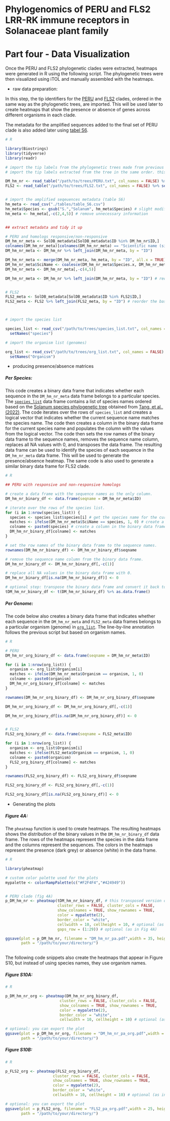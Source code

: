 # Phylogenomics of PERU and FLS2 LRR-RK immune receptors in Solanaceae plant family
# Part four - Data Visualization

Once the PERU and FLS2 phylogenetic clades were extracted, heatmaps were generated in R using the following script. The phylogenetic trees were then visualized using iTOL and manually assembled with the heatmaps.

- raw data preparation:

In this step, the tip identifiers for the [PERU](trees/PERU.txt) and [FLS2](trees/FLS2.txt) clades, ordered in the same way as the phylogenetic trees, are imported. This will be used later to create heatmaps that show the presence or absence of genes across different organisms in each clade.

The metadata for the amplified sequences added to the final set of PERU clade is also added later using [tabel S6](tables/table_S6.csv).

```R
# R

library(Biostrings)
library(tidyverse)
library(readr)

# import the tip labels from the phylogenetic trees made from previous steps
# import the tip labels extracted from the tree in the same order. this was done using TreeViewer software

DM_hm_nr <- read_table("/path/to/trees/PERU.txt", col_names = FALSE) %>% setNames("ID") # PERU clade
FLS2 <- read_table("/path/to/trees/FLS2.txt", col_names = FALSE) %>% setNames("ID") # FLS2 clade


# import the amplified seqeuences metadata (table S6)
hm_meta <- read_csv("./tables/table_S6.csv")
hm_meta$Species <- gsub("S.","Solanum", hm_meta$Species) # slight modifications to make it compatible with the rest of the data
hm_meta <- hm_meta[,-c(2,4,5)] # remove unnecessary information


## extract metadata and tidy it up

# PERU and homologs responsive/non-responsive
DM_hm_nr_meta <- SolDB_metadata[SolDB_metadata$ID %in% DM_hm_nr$ID,]
colnames(DM_hm_nr_meta)[colnames(DM_hm_nr_meta) == "Scientific name (simplified)"] <- "Species"
DM_hm_nr_meta <- DM_hm_nr %>% left_join(DM_hm_nr_meta, by = "ID")

DM_hm_nr_meta <- merge(DM_hm_nr_meta, hm_meta, by = "ID", all.x = TRUE) # add the species metadata of the responsive/non-responsive homologs
DM_hm_nr_meta$SciName <- coalesce(DM_hm_nr_meta$Species.x, DM_hm_nr_meta$Species.y) # clean up
DM_hm_nr_meta <- DM_hm_nr_meta[,-c(4,5)]

DM_hm_nr_meta <- DM_hm_nr %>% left_join(DM_hm_nr_meta, by = "ID") # reorder the based on the phylogenetic tree


# FLS2
FLS2_meta <- SolDB_metadata[SolDB_metadata$ID %in% FLS2$ID,]
FLS2_meta <- FLS2 %>% left_join(FLS2_meta, by = "ID") # reorder the based on the phylogenetic tree



# import the species list

species_list <- read_csv("/path/to/trees/species_list.txt", col_names = FALSE) %>% 
  setNames("species")

# import the organism list (genomes)

org_list <- read_csv("/path/to/trees/org_list.txt", col_names = FALSE) %>% 
  setNames("Organism")
```

- producing presence/absence matrices

##### Per Species:
This code creates a binary data frame that indicates whether each sequence in the `DM_hm_nr_meta` data frame belongs to a particular species. The [`species_list`](trees/species_list.txt) data frame contains a list of species names ordered based on the [Solanum species phylogenetic tree](trees/Solanum_species.newick) obtained from [Tang, et al., (2022)](https://doi.org/10.1038/s41586-022-04822-x). The code iterates over the rows of `species_list` and creates a logical vector that indicates whether the current sequence name matches the species name. The code then creates a column in the binary data frame for the current species name and populates the column with the values from the logical vector. The code then sets the row names of the binary data frame to the sequence names, removes the sequence name column, replaces all NA values with 0, and transposes the data frame. The resulting data frame can be used to identify the species of each sequence in the `DM_hm_nr_meta` data frame. This will be used to generate the presence/absence heatmap. The same code is also used to generate a similar binary data frame for FLS2 clade.

```R
# R

## PERU with responsive and non-responsive homologs

# create a data frame with the sequence names as the only column.
DM_hm_nr_binary_df <- data.frame(seqname = DM_hm_nr_meta$ID)

# iterate over the rows of the species list.
for (i in 1:nrow(species_list)) {
  species <- species_list$species[i] # get the species name for the current row.
  matches <- ifelse(DM_hm_nr_meta$SciName == species, 1, 0) # create a logical vector that indicates whether the current sequence name matches the species name.
  colname <- paste0(species) # create a column in the binary data frame for the current species name.
  DM_hm_nr_binary_df[colname] <- matches
}

# set the row names of the binary data frame to the sequence names.
rownames(DM_hm_nr_binary_df) <- DM_hm_nr_binary_df$seqname 

# remove the sequence name column from the binary data frame.
DM_hm_nr_binary_df <- DM_hm_nr_binary_df[,-c(1)]

# replace all NA values in the binary data frame with 0.
DM_hm_nr_binary_df[is.na(DM_hm_nr_binary_df)] <- 0

# optional step: transpose the binary data frame and convert it back to a data frame. this changes the place of rows and columns.
tDM_hm_nr_binary_df <- t(DM_hm_nr_binary_df) %>% as.data.frame()

```

##### Per Genome:
The code below also creates a binary data frame that indicates whether each sequence in the `DM_hm_nr_meta` and `FLS2_meta` data frames belongs to a particular organism (genome) in [`org_list`](trees/org_list.txt). The line-by-line annotation follows the previous script but based on organism names.

```R
# R

# PERU
DM_hm_nr_org_binary_df <- data.frame(seqname = DM_hm_nr_meta$ID)

for (i in 1:nrow(org_list)) {
  organism <- org_list$Organism[i]
  matches <- ifelse(DM_hm_nr_meta$Organism == organism, 1, 0)
  colname <- paste0(organism)
  DM_hm_nr_org_binary_df[colname] <- matches
}

rownames(DM_hm_nr_org_binary_df) <- DM_hm_nr_org_binary_df$seqname

DM_hm_nr_org_binary_df <- DM_hm_nr_org_binary_df[,-c(1)]

DM_hm_nr_org_binary_df[is.na(DM_hm_nr_org_binary_df)] <- 0


# FLS2
FLS2_org_binary_df <- data.frame(seqname = FLS2_meta$ID)

for (i in 1:nrow(org_list)) {
  organism <- org_list$Organism[i]
  matches <- ifelse(FLS2_meta$Organism == organism, 1, 0)
  colname <- paste0(organism)
  FLS2_org_binary_df[colname] <- matches
}

rownames(FLS2_org_binary_df) <- FLS2_org_binary_df$seqname

FLS2_org_binary_df <- FLS2_org_binary_df[,-c(1)]

FLS2_org_binary_df[is.na(FLS2_org_binary_df)] <- 0

```

- Generating the plots
##### Figure 4A:
The `pheatmap` function is used to create heatmaps. The resulting heatmaps shows the distribution of the binary values in the `DM_hm_nr_binary_df` data frame. The rows of the heatmaps represent the species in the data frame and the columns represent the sequences. The colors in the heatmaps represent the presence (dark grey) or absence (white) in the data frame.

```R
# R

library(pheatmap)

# custom color palette used for the plots
mypalette <- colorRampPalette(c("#F2F4F4","#424949"))


# PERU clade (fig 4A)
p_DM_hm_nr <- pheatmap(tDM_hm_nr_binary_df, # this transposed version of the binary dataframe allows to visualize the heatmap horizontally
                       cluster_rows = FALSE, cluster_cols = FALSE, 
                       show_colnames = TRUE, show_rownames = TRUE,
                       color = mypalette(2), 
                       border_color = "white", 
                       cellwidth = 10, cellheight = 10, # optional (as in Fig 4A)
                       gaps_row = (1:29)) # optional (as in Fig 4A)

ggsave(plot = p_DM_hm_nr, filename = "DM_hm_nr_pa.pdf",width = 35, height = 15, units = "in", dpi = "retina", device = "pdf", 
       path = "/path/to/your/directory/")
      
```

The following code snippets also create the heatmaps that appear in Figure S10, but instead of using species names, they use organism names.

##### Figure S10A:
```R
# R

p_DM_hm_nr_org <- pheatmap(DM_hm_nr_org_binary_df, 
                        cluster_rows = FALSE, cluster_cols = FALSE, 
                        show_colnames = TRUE, show_rownames = TRUE,
                        color = mypalette(2), 
                        border_color = "white", 
                        cellwidth = 10, cellheight = 10) # optional (as in fig S10A)

# optional: you can export the plot
ggsave(plot = p_DM_hm_nr_org, filename = "DM_hm_nr_pa_org.pdf",width = 25, height = 35, units = "in", dpi = "retina", device = "pdf", 
       path = "/path/to/your/directory/")

```

##### Figure S10B:

```R
# R

p_FLS2_org <- pheatmap(FLS2_org_binary_df, 
                     cluster_rows = FALSE, cluster_cols = FALSE, 
                     show_colnames = TRUE, show_rownames = TRUE,
                     color = mypalette(2), 
                     border_color = "white", 
                     cellwidth = 10, cellheight = 10) # optional (as in fig S10B)

# optional: you can export the plot
ggsave(plot = p_FLS2_org, filename = "FLS2_pa_org.pdf",width = 25, height = 25, units = "in", dpi = "retina", device = "pdf", 
       path = "/path/to/your/directory/")

```
